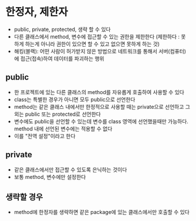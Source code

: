 # 한정자, 제한자
* public, private, protected, 생략 할 수 있다
* 다른 클래스에서 method, 변수에 접근할 수 있는 권한을 제한한다
	(제한하다 : 못하게 하는게 아니라 권한이 있으면 할 수 있고 없으면 못하게 하는 것)
* 해킹(블랙): 어떤 사람이 허가받지 않은 방법으로 네트워크를 통해서 서버(컴퓨터)에 접근(접속)하여 데이터를 파괴하는 행위

## public
* 한 프로젝트에 있는 다른 클래스의 method를 자유롭게 호출하여 사용할 수 있다
* class는 특별한 경우가 아니면 모두 public으로 선언한다
* method는 같은 클래스 내에서만 한정적으로 사용할 때는 private으로 선언하고 그 외는 public 또는 protected로 선언한다
* 변수에도 public을 선언할 수 있는데 변수를 class 영역에 선언했을때만 가능하다. method 내에 선언된 변수에는 적용할 수 없다
* 이를 "전역 설정"이라고 한다

## private
* 같은 클래스에서만 접근할 수 있도록 은닉하는 것이다
* 보통 method, 변수에만 설정한다


## 생략할 경우
* method에 한정자를 생략하면 같은 package에 있는 클래스에서만 호출할 수 있다
